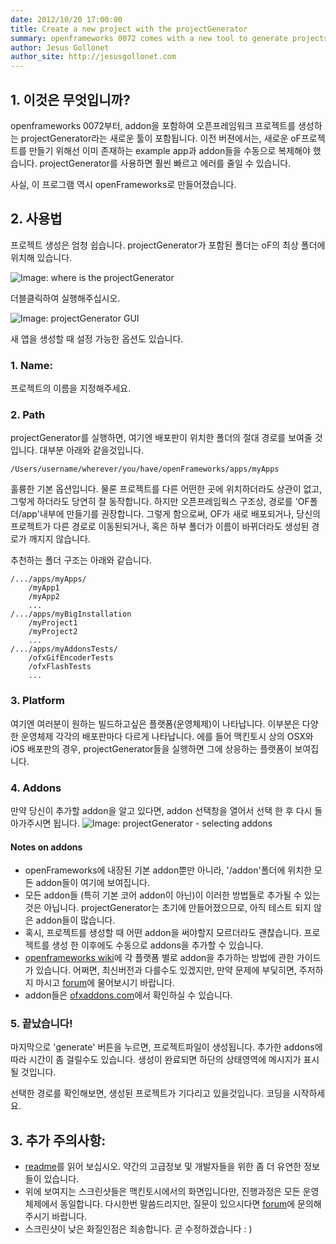 ```yaml
---
date: 2012/10/20 17:00:00
title: Create a new project with the projectGenerator
summary: openframeworks 0072 comes with a new tool to generate projects
author: Jesus Gollonet
author_site: http://jesusgollonet.com
---
```


## 1. 이것은 무엇입니까?
openframeworks 0072부터, addon을 포함하여 오픈프레임워크 프로젝트를 생성하는 projectGenerator라는 새로운 툴이 포함됩니다. 이전 버젼에서는, 새로운 oF프로젝트를 만들기 위해선 이미 존재하는 example app과 addon들을 수동으로 복제해야 했습니다. projectGenerator를 사용하면 훨씬 빠르고 에러를 줄일 수 있습니다.

사실, 이 프로그램 역시 openFrameworks로 만들어졌습니다.

## 2. 사용법
프로젝트 생성은 엄청 쉽습니다.
projectGenerator가 포함된 폴더는 oF의 최상 폴더에 위치해 있습니다.

![Image: where is the projectGenerator](pg_images/pg-00.png)

더블클릭하여 실행해주십시오.

![Image: projectGenerator GUI](pg_images/pg-01.png)

새 앱을 생성할 때 설정 가능한 옵션도 있습니다.

### 1. Name:
프로젝트의 이름을 지정해주세요.

### 2. Path
projectGenerator를 실행하면, 여기엔 배포판이 위치한 폴더의 절대 경로를 보여줄 것입니다. 대부분 아래와 같을것입니다.
	
	/Users/username/wherever/you/have/openFrameworks/apps/myApps
	
훌륭한 기본 옵션입니다. 물론 프로젝트를 다른 어떤한 곳에 위치하더라도 상관이 없고, 그렇게 하더라도 당연히 잘 동작합니다. 하지만 오픈프레임웍스 구조상, 경로를 'OF폴더/app'내부에 만들기를 권장합니다. 그렇게 함으로써, OF가 새로 배포되거나, 당신의 프로젝트가 다른 경로로 이동된되거나, 혹은 하부 폴더가 이름이 바뀌더라도 생성된 경로가 깨지지 않습니다.

추천하는 폴더 구조는 아래와 같습니다.
	
	/.../apps/myApps/
		/myApp1
		/myApp2
		...
	/.../apps/myBigInstallation
		/myProject1
		/myProject2
		...
	/.../apps/myAddonsTests/
		/ofxGifEncoderTests
		/ofxFlashTests
		...
		

	
### 3. Platform
여기엔 여러분이 원하는 빌드하고싶은 플랫폼(운영체제)이 나타납니다. 이부분은 다양한 운영체제 각각의 배포판마다 다르게 나타납니다.
에를 들어 맥킨토시 상의 OSX와 iOS 배포판의 경우, projectGenerator들을 실행하면 그에 상응하는 플랫폼이 보여집니다.

### 4. Addons
만약 당신이 추가할 addon을 알고 있다면, addon 선택창을 열어서 선택 한 후 다시 돌아가주시면 됩니다.
![Image: projectGenerator - selecting addons](pg_images/pg-02.png)

#### Notes on addons
- openFrameworks에 내장된 기본 addon뿐만 아니라, '/addon'폴더에 위치한 모든 addon들이 여기에 보여집니다.
- 모든 addon들 (특히 기본 코어 addon이 아닌)이 이러한 방법들로 추가될 수 있는것은 아닙니다. projectGenerator는 초기에 만들어졌으므로, 아직 테스트 되지 않은 addon들이 많습니다.
- 혹시, 프로젝트를 생성할 때 어떤 addon을 써야할지 모르더라도 괜찮습니다. 프로젝트를 생성 한 이후에도 수동으로 addons을 추가할 수 있습니다.
- [openframeworks wiki](http://wiki.openframeworks.cc/index.php?title=Main_Page)에 각 플랫폼 별로 addon을 추가하는 방법에 관한 가이드가 있습니다. 어쩌면, 최신버전과 다를수도 있겠지만, 만약 문제에 부딫히면, 주저하지 마시고 [forum](http://forum.openframeworks.cc/index.php)에 물어보시기 바랍니다.
- addon들은 [ofxaddons.com](http://ofxaddons.com)에서 확인하실 수 있습니다.

### 5. 끝났습니다!
마지막으로 'generate' 버튼을 누르면, 프로젝트파일이 생성됩니다. 추가한 addons에 따라 시간이 좀 걸릴수도 있습니다. 생성이 완료되면 하단의 상태영역에 메시지가 표시될 것입니다.

선택한 경로를 확인해보면, 생성된 프로젝트가 기다리고 있을것입니다. 코딩을 시작하세요.
## 3. 추가 주의사항:
- [readme](https://github.com/ofZach/projectGeneratorSimple/tree/master/bin)를 읽어 보십시오. 약간의 고급정보 및 개발자들을 위한 좀 더 유연한 정보들이 있습니다.
- 위에 보여지는 스크린샷들은 맥킨토시에서의 화면입니다만, 진행과정은 모든 운영체제에서 동일합니다. 다시한번 말씀드리지만, 질문이 있으시다면  [forum](http://forum.openframeworks.cc/index.php)에 문의해주시기 바랍니다.
- 스크린샷이 낮은 화질인점은 죄송합니다. 곧 수정하겠습니다 : )